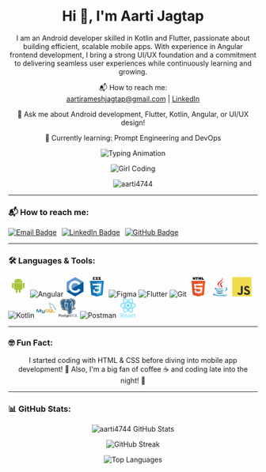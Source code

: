 <h1 align="center">Hi 👋, I'm Aarti Jagtap</h1>

<p align="center">
  I am an Android developer skilled in Kotlin and Flutter, passionate about building efficient, scalable mobile apps. With experience in Angular frontend development, I bring a strong UI/UX foundation and a commitment to delivering seamless user experiences while continuously learning and growing.
</p>

<p align="center">
  📬 How to reach me: <br/>
  <a href="mailto:aartirameshjagtap@gmail.com">aartirameshjagtap@gmail.com</a> | 
  <a href="https://www.linkedin.com/in/aarti-jagtap" target="_blank" rel="noreferrer">LinkedIn</a>
</p>

<p align="center">
  💬 Ask me about Android development, Flutter, Kotlin, Angular, or UI/UX design!
</p>

<p align="center">
  🚀 Currently learning: Prompt Engineering and DevOps
</p>

<p align="center">
  <img src="https://readme-typing-svg.demolab.com?font=Fira+Code&size=24&pause=1000&center=true&vCenter=true&width=435&lines=Android+Developer;Open+Source+Enthusiast;Learning+Never+Stops!;Flutter+Developer;Kotlin+%7C+Java+%7C+Flutter+Lover" alt="Typing Animation" />
</p>

<!-- 👩‍💻 Girl Coding GIF -->
<p align="center">
  <img src="https://media.giphy.com/media/L1R1tvI9svkIWwpVYr/giphy.gif" width="300" alt="Girl Coding" />
</p>

<p align="center">
  <img src="https://komarev.com/ghpvc/?username=aarti4744&label=Profile%20views&color=0e75b6&style=flat" alt="aarti4744" />
</p>

---

### 📬 How to reach me:

<p align="left" style="display: flex; gap: 10px;">
  <a href="mailto:aartirameshjagtap@gmail.com" style="display: inline-block; transition: transform 0.3s ease, box-shadow 0.3s ease;">
    <img src="https://img.shields.io/badge/-aartirameshjagtap@gmail.com-D14836?style=flat-square&logo=Gmail&logoColor=white" 
         alt="Email Badge"
         onmouseover="this.style.transform='scale(1.1)'; this.style.boxShadow='0 4px 8px rgba(209,72,54,0.5)';"
         onmouseout="this.style.transform='scale(1)'; this.style.boxShadow='none';" />
  </a>
  <a href="https://www.linkedin.com/in/aarti-jagtap" style="display: inline-block; transition: transform 0.3s ease, box-shadow 0.3s ease;">
    <img src="https://img.shields.io/badge/-LinkedIn-0077B5?style=flat-square&logo=Linkedin&logoColor=white" 
         alt="LinkedIn Badge"
         onmouseover="this.style.transform='scale(1.1)'; this.style.boxShadow='0 4px 8px rgba(0,119,181,0.5)';"
         onmouseout="this.style.transform='scale(1)'; this.style.boxShadow='none';" />
  </a>
  <a href="https://github.com/aarti4744" style="display: inline-block; transition: transform 0.3s ease, box-shadow 0.3s ease;">
    <img src="https://img.shields.io/badge/-GitHub-181717?style=flat-square&logo=github&logoColor=white" 
         alt="GitHub Badge"
         onmouseover="this.style.transform='scale(1.1)'; this.style.boxShadow='0 4px 8px rgba(24,23,23,0.5)';"
         onmouseout="this.style.transform='scale(1)'; this.style.boxShadow='none';" />
  </a>
</p>



---

### 🛠️ Languages & Tools:

<p align="left">
  <img src="https://raw.githubusercontent.com/devicons/devicon/master/icons/android/android-original-wordmark.svg" alt="Android" width="40" height="40" />
  <img src="https://angular.io/assets/images/logos/angular/angular.svg" alt="Angular" width="40" height="40" />
  <img src="https://raw.githubusercontent.com/devicons/devicon/master/icons/c/c-original.svg" alt="C" width="40" height="40" />
  <img src="https://raw.githubusercontent.com/devicons/devicon/master/icons/css3/css3-original-wordmark.svg" alt="CSS3" width="40" height="40" />
  <img src="https://www.vectorlogo.zone/logos/figma/figma-icon.svg" alt="Figma" width="40" height="40" />
  <img src="https://www.vectorlogo.zone/logos/flutterio/flutterio-icon.svg" alt="Flutter" width="40" height="40" />
  <img src="https://git-scm.com/images/logos/downloads/Git-Icon-1788C.png" alt="Git" width="40" height="40" />
  <img src="https://raw.githubusercontent.com/devicons/devicon/master/icons/html5/html5-original-wordmark.svg" alt="HTML5" width="40" height="40" />
  <img src="https://raw.githubusercontent.com/devicons/devicon/master/icons/java/java-original.svg" alt="Java" width="40" height="40" />
  <img src="https://raw.githubusercontent.com/devicons/devicon/master/icons/javascript/javascript-original.svg" alt="JavaScript" width="40" height="40" />
  <img src="https://www.vectorlogo.zone/logos/kotlinlang/kotlinlang-icon.svg" alt="Kotlin" width="40" height="40" />
  <img src="https://raw.githubusercontent.com/devicons/devicon/master/icons/mysql/mysql-original-wordmark.svg" alt="MySQL" width="40" height="40" />
  <img src="https://raw.githubusercontent.com/devicons/devicon/master/icons/postgresql/postgresql-original-wordmark.svg" alt="PostgreSQL" width="40" height="40" />
  <img src="https://www.vectorlogo.zone/logos/getpostman/getpostman-icon.svg" alt="Postman" width="40" height="40" />
  <img src="https://raw.githubusercontent.com/devicons/devicon/master/icons/react/react-original-wordmark.svg" alt="React" width="40" height="40" />
</p>


---

### 🤓 Fun Fact:

<p align="center">
  I started coding with HTML & CSS before diving into mobile app development! 🚀  
  Also, I'm a big fan of coffee ☕ and coding late into the night! 🌙
</p>

---

### 📊 GitHub Stats:

<p align="center">
  <img src="https://github-readme-stats.vercel.app/api?username=aarti4744&show_icons=true&theme=radical" alt="aarti4744 GitHub Stats" />
</p>

<p align="center">
  <img src="https://github-readme-streak-stats.herokuapp.com/?user=aarti4744&theme=tokyonight" alt="GitHub Streak" />
</p>

<p align="center">
  <img src="https://github-readme-stats.vercel.app/api/top-langs/?username=aarti4744&layout=compact&theme=gruvbox" alt="Top Languages" />
</p>
